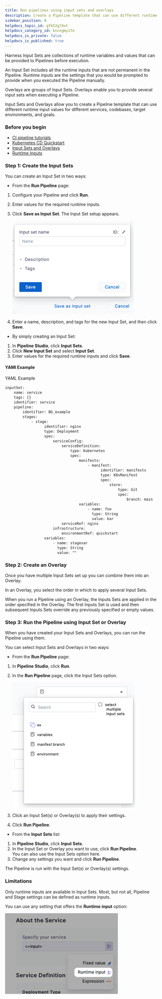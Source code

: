 ```yaml
---
title: Run pipelines using input sets and overlays
description: Create a Pipeline template that can use different runtime variable values for different services, codebases, target environments, and goals.
sidebar_position: 8
helpdocs_topic_id: gfk52g74xt
helpdocs_category_id: kncngmy17o
helpdocs_is_private: false
helpdocs_is_published: true
---
```


Harness Input Sets are collections of runtime variables and values that can be provided to Pipelines before execution.

An Input Set includes all the runtime inputs that are not permanent in the Pipeline. Runtime inputs are the settings that you would be prompted to provide when you executed the Pipeline manually.

Overlays are groups of Input Sets. Overlays enable you to provide several input sets when executing a Pipeline.

Input Sets and Overlays allow you to create a Pipeline template that can use different runtime input values for different services, codebases, target environments, and goals.


### Before you begin

* [CI pipeline tutorials](../../continuous-integration/get-started/tutorials.md)
* [Kubernetes CD Quickstart](/docs/continuous-delivery/deploy-srv-diff-platforms/kubernetes/kubernetes-cd-quickstart)
* [Input Sets and Overlays](input-sets.md)
* [Runtime Inputs](../variables-and-expressions/runtime-inputs.md)

### Step 1: Create the Input Sets

You can create an Input Set in two ways:

* From the **Run Pipeline** page:
1. Configure your Pipeline and click **Run**.
2. Enter values for the required runtime inputs.
3. Click **Save as Input Set**. The Input Set setup appears.
   
   ![](./static/run-pipelines-using-input-sets-and-overlays-08.png)
   
4. Enter a name, description, and tags for the new Input Set, and then click **Save**.
* By simply creating an Input Set:
1. In **Pipeline Studio**, click **Input Sets**.
2. Click **New Input Set** and select **Input Set**.
3. Enter values for the required runtime inputs and click **Save**.

#### YAMl Example

YAML Example
```
inputSet:  
    name: service  
    tags: {}  
    identifier: service  
    pipeline:  
        identifier: BG_example  
        stages:  
            - stage:  
                  identifier: nginx  
                  type: Deployment  
                  spec:  
                      serviceConfig:  
                          serviceDefinition:  
                              type: Kubernetes  
                              spec:  
                                  manifests:  
                                      - manifest:  
                                            identifier: manifests  
                                            type: K8sManifest  
                                            spec:  
                                                store:  
                                                    type: Git  
                                                    spec:  
                                                        branch: main  
                                  variables:  
                                      - name: foo  
                                        type: String  
                                        value: bar  
                          serviceRef: nginx  
                      infrastructure:  
                          environmentRef: quickstart  
                  variables:  
                      - name: stagevar  
                        type: String  
                        value: ""
```
### Step 2: Create an Overlay

Once you have multiple Input Sets set up you can combine them into an Overlay.

In an Overlay, you select the order in which to apply several Input Sets.

When you run a Pipeline using an Overlay, the Inputs Sets are applied in the order specified in the Overlay. The first Inputs Set is used and then subsequent Inputs Sets override any previously specified or empty values.

### Step 3: Run the Pipeline using Input Set or Overlay

When you have created your Input Sets and Overlays, you can run the Pipeline using them.

You can select Input Sets and Overlays in two ways:

* From the **Run Pipeline** page:
1. In **Pipeline Studio**, click **Run**.
2. In the **Run Pipeline** page, click the Input Sets option.
   
   ![](./static/run-pipelines-using-input-sets-and-overlays-09.png)
   
3. Click an Input Set(s) or Overlay(s) to apply their settings.
4. Click **Run Pipeline**.
* From the **Input Sets** list:
1. In **Pipeline Studio**, click **Input Sets**.
2. In the Input Set or Overlay you want to use, click **Run Pipeline**.  
You can also use the Input Sets option here.
3. Change any settings you want and click **Run Pipeline**.

 The Pipeline is run with the Input Set(s) or Overlay(s) settings.

### Limitations

Only runtime inputs are available in Input Sets. Most, but not all, Pipeline and Stage settings can be defined as runtime inputs.

You can use any setting that offers the **Runtime input** option:

![](./static/run-pipelines-using-input-sets-and-overlays-10.png)

### 

